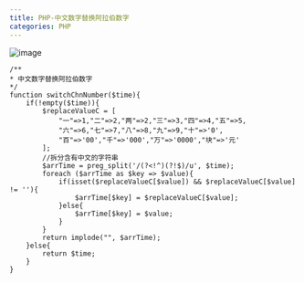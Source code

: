 ```yaml
---
title: PHP-中文数字替换阿拉伯数字
categories: PHP
---
```

![image](https://upload-images.jianshu.io/upload_images/15325592-baf44b5b069f9281?imageMogr2/auto-orient/strip%7CimageView2/2/w/1240)
<!-- more -->
```
/**
* 中文数字替换阿拉伯数字
*/
function switchChnNumber($time){
    if(!empty($time)){
        $replaceValueC = [
            "一"=>1,"二"=>2,"两"=>2,"三"=>3,"四"=>4,"五"=>5,
            "六"=>6,"七"=>7,"八"=>8,"九"=>9,"十"=>'0',
            "百"=>'00',"千"=>'000',"万"=>'0000',"块"=>'元'
        ];
        //拆分含有中文的字符串
        $arrTime = preg_split('/(?<!^)(?!$)/u', $time);
        foreach ($arrTime as $key => $value){
            if(isset($replaceValueC[$value]) && $replaceValueC[$value] != ''){
                $arrTime[$key] = $replaceValueC[$value];
            }else{
                $arrTime[$key] = $value;
            }
        }
        return implode("", $arrTime);
    }else{
        return $time;
    }
}
```
